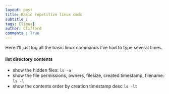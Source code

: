 ```yaml
---
layout: post
title: Basic repetitive linux cmds
subtitle :  
tags: [linux]
author: Clifford
comments : True
---
```



Here I'll just log all the basic linux commands I've had to type several times.

#### list directory contents

- show the hidden files: `ls -a`
- show the file permissions, owners, filesize, created timestamp, filename: `ls -l`
- show the contents order by creation timestamp desc `ls -lt`
